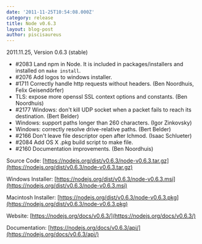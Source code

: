 ```yaml
---
date: '2011-11-25T10:54:08.000Z'
category: release
title: Node v0.6.3
layout: blog-post
author: piscisaureus
---
```


2011.11.25, Version 0.6.3 (stable)

- #2083 Land npm in Node. It is included in packages/installers and installed on `make install`.
- #2076 Add logos to windows installer.
- #1711 Correctly handle http requests without headers. (Ben Noordhuis, Felix Geisendörfer)
- TLS: expose more openssl SSL context options and constants. (Ben Noordhuis)
- #2177 Windows: don't kill UDP socket when a packet fails to reach its destination. (Bert Belder)
- Windows: support paths longer than 260 characters. (Igor Zinkovsky)
- Windows: correctly resolve drive-relative paths. (Bert Belder)
- #2166 Don't leave file descriptor open after lchmod. (Isaac Schlueter)
- #2084 Add OS X .pkg build script to make file.
- #2160 Documentation improvements. (Ben Noordhuis)

Source Code: [https://nodejs.org/dist/v0.6.3/node-v0.6.3.tar.gz](https://nodejs.org/dist/v0.6.3/node-v0.6.3.tar.gz)

Windows Installer: [https://nodejs.org/dist/v0.6.3/node-v0.6.3.msi](https://nodejs.org/dist/v0.6.3/node-v0.6.3.msi)

Macintosh Installer: [https://nodejs.org/dist/v0.6.3/node-v0.6.3.pkg](https://nodejs.org/dist/v0.6.3/node-v0.6.3.pkg)

Website: [https://nodejs.org/docs/v0.6.3/](https://nodejs.org/docs/v0.6.3/)

Documentation: [https://nodejs.org/docs/v0.6.3/api/](https://nodejs.org/docs/v0.6.3/api/)
